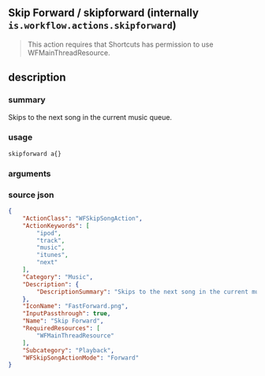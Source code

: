 
## Skip Forward / skipforward (internally `is.workflow.actions.skipforward`)


> This action requires that Shortcuts has permission to use WFMainThreadResource.


## description
### summary
Skips to the next song in the current music queue.


### usage
`skipforward a{}`

### arguments


### source json

```json
{
	"ActionClass": "WFSkipSongAction",
	"ActionKeywords": [
		"ipod",
		"track",
		"music",
		"itunes",
		"next"
	],
	"Category": "Music",
	"Description": {
		"DescriptionSummary": "Skips to the next song in the current music queue."
	},
	"IconName": "FastForward.png",
	"InputPassthrough": true,
	"Name": "Skip Forward",
	"RequiredResources": [
		"WFMainThreadResource"
	],
	"Subcategory": "Playback",
	"WFSkipSongActionMode": "Forward"
}
```
